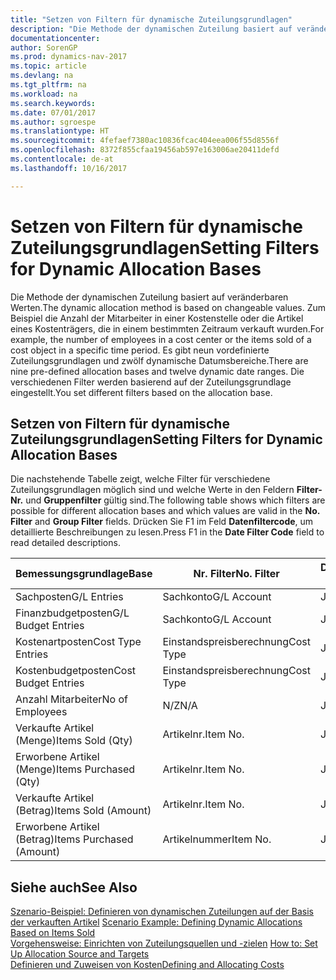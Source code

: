 ```yaml
---
title: "Setzen von Filtern für dynamische Zuteilungsgrundlagen"
description: "Die Methode der dynamischen Zuteilung basiert auf veränderbaren Werten. Zum Beispiel die Anzahl der Mitarbeiter in einer Kostenstelle oder die Artikel eines Kostenträgers, die in einem bestimmten Zeitraum verkauft wurden. Es gibt neun vordefinierte Zuteilungsgrundlagen und zwölf dynamische Datumsbereiche. Die verschiedenen Filter werden basierend auf der Zuteilungsgrundlage eingestellt."
documentationcenter: 
author: SorenGP
ms.prod: dynamics-nav-2017
ms.topic: article
ms.devlang: na
ms.tgt_pltfrm: na
ms.workload: na
ms.search.keywords: 
ms.date: 07/01/2017
ms.author: sgroespe
ms.translationtype: HT
ms.sourcegitcommit: 4fefaef7380ac10836fcac404eea006f55d8556f
ms.openlocfilehash: 8372f855cfaa19456ab597e163006ae20411defd
ms.contentlocale: de-at
ms.lasthandoff: 10/16/2017

---
```

# <a name="setting-filters-for-dynamic-allocation-bases"></a><span data-ttu-id="cab6e-106">Setzen von Filtern für dynamische Zuteilungsgrundlagen</span><span class="sxs-lookup"><span data-stu-id="cab6e-106">Setting Filters for Dynamic Allocation Bases</span></span>
<span data-ttu-id="cab6e-107">Die Methode der dynamischen Zuteilung basiert auf veränderbaren Werten.</span><span class="sxs-lookup"><span data-stu-id="cab6e-107">The dynamic allocation method is based on changeable values.</span></span> <span data-ttu-id="cab6e-108">Zum Beispiel die Anzahl der Mitarbeiter in einer Kostenstelle oder die Artikel eines Kostenträgers, die in einem bestimmten Zeitraum verkauft wurden.</span><span class="sxs-lookup"><span data-stu-id="cab6e-108">For example, the number of employees in a cost center or the items sold of a cost object in a specific time period.</span></span> <span data-ttu-id="cab6e-109">Es gibt neun vordefinierte Zuteilungsgrundlagen und zwölf dynamische Datumsbereiche.</span><span class="sxs-lookup"><span data-stu-id="cab6e-109">There are nine pre-defined allocation bases and twelve dynamic date ranges.</span></span> <span data-ttu-id="cab6e-110">Die verschiedenen Filter werden basierend auf der Zuteilungsgrundlage eingestellt.</span><span class="sxs-lookup"><span data-stu-id="cab6e-110">You set different filters based on the allocation base.</span></span>  

## <a name="setting-filters-for-dynamic-allocation-bases"></a><span data-ttu-id="cab6e-111">Setzen von Filtern für dynamische Zuteilungsgrundlagen</span><span class="sxs-lookup"><span data-stu-id="cab6e-111">Setting Filters for Dynamic Allocation Bases</span></span>  
 <span data-ttu-id="cab6e-112">Die nachstehende Tabelle zeigt, welche Filter für verschiedene Zuteilungsgrundlagen möglich sind und welche Werte in den Feldern **Filter-Nr.** und **Gruppenfilter** gültig sind.</span><span class="sxs-lookup"><span data-stu-id="cab6e-112">The following table shows which filters are possible for different allocation bases and which values are valid in the **No. Filter** and **Group Filter** fields.</span></span> <span data-ttu-id="cab6e-113">Drücken Sie F1 im Feld **Datenfiltercode**, um detaillierte Beschreibungen zu lesen.</span><span class="sxs-lookup"><span data-stu-id="cab6e-113">Press F1 in the **Date Filter Code** field to read detailed descriptions.</span></span>  

|<span data-ttu-id="cab6e-114">**Bemessungsgrundlage**</span><span class="sxs-lookup"><span data-stu-id="cab6e-114">**Base**</span></span>|<span data-ttu-id="cab6e-115">**Nr. Filter**</span><span class="sxs-lookup"><span data-stu-id="cab6e-115">**No. Filter**</span></span>|<span data-ttu-id="cab6e-116">**Datumsfiltercode**</span><span class="sxs-lookup"><span data-stu-id="cab6e-116">**Date Filter Code**</span></span>|<span data-ttu-id="cab6e-117">**Kostenstellenfilter**</span><span class="sxs-lookup"><span data-stu-id="cab6e-117">**Cost Center Filter**</span></span>|<span data-ttu-id="cab6e-118">**Kostenträgerfilter**</span><span class="sxs-lookup"><span data-stu-id="cab6e-118">**Cost Object Filter**</span></span>|<span data-ttu-id="cab6e-119">**Gruppenfilter**</span><span class="sxs-lookup"><span data-stu-id="cab6e-119">**Group Filter**</span></span>|  
|--------------|----------------------------------------|----------------------------------------------|------------------------------------------------|------------------------------------------------|------------------------------------------|  
|<span data-ttu-id="cab6e-120">Sachposten</span><span class="sxs-lookup"><span data-stu-id="cab6e-120">G/L Entries</span></span>|<span data-ttu-id="cab6e-121">Sachkonto</span><span class="sxs-lookup"><span data-stu-id="cab6e-121">G/L Account</span></span>|<span data-ttu-id="cab6e-122">Ja</span><span class="sxs-lookup"><span data-stu-id="cab6e-122">Yes</span></span>|<span data-ttu-id="cab6e-123">Ja</span><span class="sxs-lookup"><span data-stu-id="cab6e-123">Yes</span></span>|<span data-ttu-id="cab6e-124">Ja</span><span class="sxs-lookup"><span data-stu-id="cab6e-124">Yes</span></span>|<span data-ttu-id="cab6e-125">N/Z</span><span class="sxs-lookup"><span data-stu-id="cab6e-125">N/A</span></span>|  
|<span data-ttu-id="cab6e-126">Finanzbudgetposten</span><span class="sxs-lookup"><span data-stu-id="cab6e-126">G/L Budget Entries</span></span>|<span data-ttu-id="cab6e-127">Sachkonto</span><span class="sxs-lookup"><span data-stu-id="cab6e-127">G/L Account</span></span>|<span data-ttu-id="cab6e-128">Ja</span><span class="sxs-lookup"><span data-stu-id="cab6e-128">Yes</span></span>|<span data-ttu-id="cab6e-129">Ja</span><span class="sxs-lookup"><span data-stu-id="cab6e-129">Yes</span></span>|<span data-ttu-id="cab6e-130">Ja</span><span class="sxs-lookup"><span data-stu-id="cab6e-130">Yes</span></span>|<span data-ttu-id="cab6e-131">Finanzbudgetname</span><span class="sxs-lookup"><span data-stu-id="cab6e-131">G/L Budget Name</span></span>|  
|<span data-ttu-id="cab6e-132">Kostenartposten</span><span class="sxs-lookup"><span data-stu-id="cab6e-132">Cost Type Entries</span></span>|<span data-ttu-id="cab6e-133">Einstandspreisberechnung</span><span class="sxs-lookup"><span data-stu-id="cab6e-133">Cost Type</span></span>|<span data-ttu-id="cab6e-134">Ja</span><span class="sxs-lookup"><span data-stu-id="cab6e-134">Yes</span></span>|<span data-ttu-id="cab6e-135">Ja</span><span class="sxs-lookup"><span data-stu-id="cab6e-135">Yes</span></span>|<span data-ttu-id="cab6e-136">Ja</span><span class="sxs-lookup"><span data-stu-id="cab6e-136">Yes</span></span>|<span data-ttu-id="cab6e-137">N/Z</span><span class="sxs-lookup"><span data-stu-id="cab6e-137">N/A</span></span>|  
|<span data-ttu-id="cab6e-138">Kostenbudgetposten</span><span class="sxs-lookup"><span data-stu-id="cab6e-138">Cost Budget Entries</span></span>|<span data-ttu-id="cab6e-139">Einstandspreisberechnung</span><span class="sxs-lookup"><span data-stu-id="cab6e-139">Cost Type</span></span>|<span data-ttu-id="cab6e-140">Ja</span><span class="sxs-lookup"><span data-stu-id="cab6e-140">Yes</span></span>|<span data-ttu-id="cab6e-141">Ja</span><span class="sxs-lookup"><span data-stu-id="cab6e-141">Yes</span></span>|<span data-ttu-id="cab6e-142">Ja</span><span class="sxs-lookup"><span data-stu-id="cab6e-142">Yes</span></span>|<span data-ttu-id="cab6e-143">Budgetname</span><span class="sxs-lookup"><span data-stu-id="cab6e-143">Budget Name</span></span>|  
|<span data-ttu-id="cab6e-144">Anzahl Mitarbeiter</span><span class="sxs-lookup"><span data-stu-id="cab6e-144">No of Employees</span></span>|<span data-ttu-id="cab6e-145">N/Z</span><span class="sxs-lookup"><span data-stu-id="cab6e-145">N/A</span></span>|<span data-ttu-id="cab6e-146">Ja</span><span class="sxs-lookup"><span data-stu-id="cab6e-146">Yes</span></span>|<span data-ttu-id="cab6e-147">Ja</span><span class="sxs-lookup"><span data-stu-id="cab6e-147">Yes</span></span>|<span data-ttu-id="cab6e-148">Ja</span><span class="sxs-lookup"><span data-stu-id="cab6e-148">Yes</span></span>|<span data-ttu-id="cab6e-149">N/Z</span><span class="sxs-lookup"><span data-stu-id="cab6e-149">N/A</span></span>|  
|<span data-ttu-id="cab6e-150">Verkaufte Artikel (Menge)</span><span class="sxs-lookup"><span data-stu-id="cab6e-150">Items Sold (Qty)</span></span>|<span data-ttu-id="cab6e-151">Artikelnr.</span><span class="sxs-lookup"><span data-stu-id="cab6e-151">Item No.</span></span>|<span data-ttu-id="cab6e-152">Ja</span><span class="sxs-lookup"><span data-stu-id="cab6e-152">Yes</span></span>|<span data-ttu-id="cab6e-153">Ja</span><span class="sxs-lookup"><span data-stu-id="cab6e-153">Yes</span></span>|<span data-ttu-id="cab6e-154">Ja</span><span class="sxs-lookup"><span data-stu-id="cab6e-154">Yes</span></span>|<span data-ttu-id="cab6e-155">Lagerbuchungsgruppe</span><span class="sxs-lookup"><span data-stu-id="cab6e-155">Inventory Posting Group</span></span>|  
|<span data-ttu-id="cab6e-156">Erworbene Artikel (Menge)</span><span class="sxs-lookup"><span data-stu-id="cab6e-156">Items Purchased (Qty)</span></span>|<span data-ttu-id="cab6e-157">Artikelnr.</span><span class="sxs-lookup"><span data-stu-id="cab6e-157">Item No.</span></span>|<span data-ttu-id="cab6e-158">Ja</span><span class="sxs-lookup"><span data-stu-id="cab6e-158">Yes</span></span>|<span data-ttu-id="cab6e-159">Ja</span><span class="sxs-lookup"><span data-stu-id="cab6e-159">Yes</span></span>|<span data-ttu-id="cab6e-160">Ja</span><span class="sxs-lookup"><span data-stu-id="cab6e-160">Yes</span></span>|<span data-ttu-id="cab6e-161">Lagerbuchungsgruppe</span><span class="sxs-lookup"><span data-stu-id="cab6e-161">Inventory Posting Group</span></span>|  
|<span data-ttu-id="cab6e-162">Verkaufte Artikel (Betrag)</span><span class="sxs-lookup"><span data-stu-id="cab6e-162">Items Sold (Amount)</span></span>|<span data-ttu-id="cab6e-163">Artikelnr.</span><span class="sxs-lookup"><span data-stu-id="cab6e-163">Item No.</span></span>|<span data-ttu-id="cab6e-164">Ja</span><span class="sxs-lookup"><span data-stu-id="cab6e-164">Yes</span></span>|<span data-ttu-id="cab6e-165">Ja</span><span class="sxs-lookup"><span data-stu-id="cab6e-165">Yes</span></span>|<span data-ttu-id="cab6e-166">Ja</span><span class="sxs-lookup"><span data-stu-id="cab6e-166">Yes</span></span>|<span data-ttu-id="cab6e-167">Lagerbuchungsgruppe</span><span class="sxs-lookup"><span data-stu-id="cab6e-167">Inventory Posting Group</span></span>|  
|<span data-ttu-id="cab6e-168">Erworbene Artikel (Betrag)</span><span class="sxs-lookup"><span data-stu-id="cab6e-168">Items Purchased (Amount)</span></span>|<span data-ttu-id="cab6e-169">Artikelnummer</span><span class="sxs-lookup"><span data-stu-id="cab6e-169">Item No.</span></span>|<span data-ttu-id="cab6e-170">Ja</span><span class="sxs-lookup"><span data-stu-id="cab6e-170">Yes</span></span>|<span data-ttu-id="cab6e-171">Ja</span><span class="sxs-lookup"><span data-stu-id="cab6e-171">Yes</span></span>|<span data-ttu-id="cab6e-172">Ja</span><span class="sxs-lookup"><span data-stu-id="cab6e-172">Yes</span></span>|<span data-ttu-id="cab6e-173">Lagerbuchungsgruppe</span><span class="sxs-lookup"><span data-stu-id="cab6e-173">Inventory Posting Group</span></span>|  

## <a name="see-also"></a><span data-ttu-id="cab6e-174">Siehe auch</span><span class="sxs-lookup"><span data-stu-id="cab6e-174">See Also</span></span>  
 <span data-ttu-id="cab6e-175">[Szenario-Beispiel: Definieren von dynamischen Zuteilungen auf der Basis der verkauften Artikel](finance-scenario-example-defining-dynamic-allocations-based-on-items-sold.md) </span><span class="sxs-lookup"><span data-stu-id="cab6e-175">[Scenario Example: Defining Dynamic Allocations Based on Items Sold](finance-scenario-example-defining-dynamic-allocations-based-on-items-sold.md) </span></span>  
 <span data-ttu-id="cab6e-176">[Vorgehensweise: Einrichten von Zuteilungsquellen und -zielen](finance-how-to-set-up-allocation-source-and-targets.md) </span><span class="sxs-lookup"><span data-stu-id="cab6e-176">[How to: Set Up Allocation Source and Targets](finance-how-to-set-up-allocation-source-and-targets.md) </span></span>  
 [<span data-ttu-id="cab6e-177">Definieren und Zuweisen von Kosten</span><span class="sxs-lookup"><span data-stu-id="cab6e-177">Defining and Allocating Costs</span></span>](finance-define-and-allocate-costs.md)

